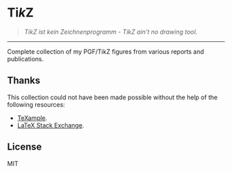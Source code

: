 # Ti*k*Z

> *TikZ ist kein Zeichnenprogramm* - *TikZ ain't no drawing tool.*

---

Complete collection of my PGF/TikZ figures from various reports and publications.

## Thanks

This collection could not have been made possible without the help of the following resources:

* [TeXample](http://www.texample.net).
* [LaTeX Stack Exchange](http://tex.stackexchange.com).

## License

MIT
